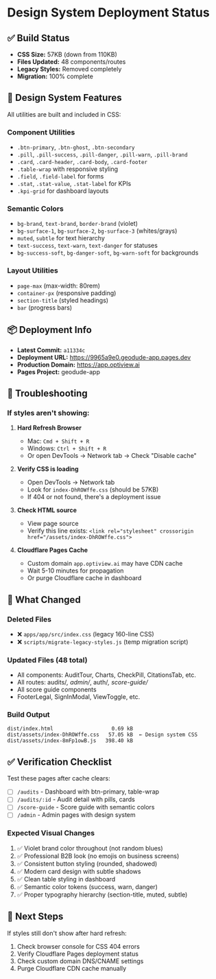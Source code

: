 # Design System Deployment Status

## ✅ Build Status
- **CSS Size:** 57KB (down from 110KB)
- **Files Updated:** 48 components/routes
- **Legacy Styles:** Removed completely
- **Migration:** 100% complete

## 🎨 Design System Features
All utilities are built and included in CSS:

### Component Utilities
- `.btn-primary`, `.btn-ghost`, `.btn-secondary` 
- `.pill`, `.pill-success`, `.pill-danger`, `.pill-warn`, `.pill-brand`
- `.card`, `.card-header`, `.card-body`, `.card-footer`
- `.table-wrap` with responsive styling
- `.field`, `.field-label` for forms
- `.stat`, `.stat-value`, `.stat-label` for KPIs
- `.kpi-grid` for dashboard layouts

### Semantic Colors
- `bg-brand`, `text-brand`, `border-brand` (violet)
- `bg-surface-1`, `bg-surface-2`, `bg-surface-3` (whites/grays)
- `muted`, `subtle` for text hierarchy
- `text-success`, `text-warn`, `text-danger` for statuses
- `bg-success-soft`, `bg-danger-soft`, `bg-warn-soft` for backgrounds

### Layout Utilities
- `page-max` (max-width: 80rem)
- `container-px` (responsive padding)
- `section-title` (styled headings)
- `bar` (progress bars)

## 📦 Deployment Info
- **Latest Commit:** `a11334c`
- **Deployment URL:** https://9965a9e0.geodude-app.pages.dev
- **Production Domain:** https://app.optiview.ai
- **Pages Project:** geodude-app

## 🔧 Troubleshooting

### If styles aren't showing:

1. **Hard Refresh Browser**
   - Mac: `Cmd + Shift + R`
   - Windows: `Ctrl + Shift + R`
   - Or open DevTools → Network tab → Check "Disable cache"

2. **Verify CSS is loading**
   - Open DevTools → Network tab
   - Look for `index-DhROWffe.css` (should be 57KB)
   - If 404 or not found, there's a deployment issue

3. **Check HTML source**
   - View page source
   - Verify this line exists: `<link rel="stylesheet" crossorigin href="/assets/index-DhROWffe.css">`

4. **Cloudflare Pages Cache**
   - Custom domain `app.optiview.ai` may have CDN cache
   - Wait 5-10 minutes for propagation
   - Or purge Cloudflare cache in dashboard

## 📝 What Changed

### Deleted Files
- ❌ `apps/app/src/index.css` (legacy 160-line CSS)
- ❌ `scripts/migrate-legacy-styles.js` (temp migration script)

### Updated Files (48 total)
- All components: AuditTour, Charts, CheckPill, CitationsTab, etc.
- All routes: audits/*, admin/*, auth/*, score-guide/*
- All score guide components
- FooterLegal, SignInModal, ViewToggle, etc.

### Build Output
```
dist/index.html                   0.69 kB
dist/assets/index-DhROWffe.css   57.05 kB  ← Design system CSS
dist/assets/index-8mFp1owB.js   398.40 kB
```

## ✅ Verification Checklist

Test these pages after cache clears:
- [ ] `/audits` - Dashboard with btn-primary, table-wrap
- [ ] `/audits/:id` - Audit detail with pills, cards
- [ ] `/score-guide` - Score guide with semantic colors
- [ ] `/admin` - Admin pages with design system

### Expected Visual Changes
1. ✅ Violet brand color throughout (not random blues)
2. ✅ Professional B2B look (no emojis on business screens)
3. ✅ Consistent button styling (rounded, shadowed)
4. ✅ Modern card design with subtle shadows
5. ✅ Clean table styling in dashboard
6. ✅ Semantic color tokens (success, warn, danger)
7. ✅ Proper typography hierarchy (section-title, muted, subtle)

## 🚀 Next Steps

If styles still don't show after hard refresh:
1. Check browser console for CSS 404 errors
2. Verify Cloudflare Pages deployment status
3. Check custom domain DNS/CNAME settings
4. Purge Cloudflare CDN cache manually

